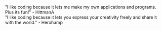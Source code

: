 "I like coding because it lets me make my own applications and programs. Plus its fun!" - HittmanA <br />
"I like coding because it lets you express your creativity freely and share it with the world." - Herohamp <br />
